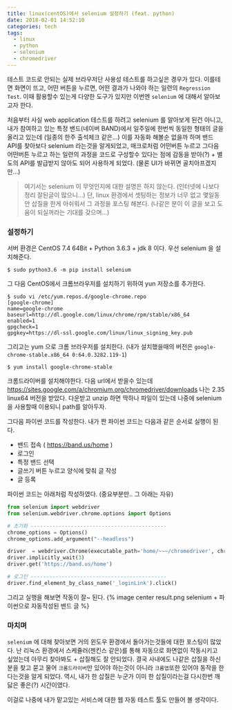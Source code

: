 ```yaml
---
title: linux(centOS)에서 selenium 설정하기 (feat. python)
date: 2018-02-01 14:52:10
categories: tech
tags:
  - linux
  - python
  - selenium
  - chromedriver
---
```

테스트 코드로 안되는 실제 브라우저단 사용성 테스트를 하고싶은 경우가 있다. 이를테면 화면이 뜨고, 어떤 버튼을 누르면, 어떤 결과가 나와야 하는 일련의 `Regression Test`. 이때 활용할수 있는게 다양한 도구가 있지만 이번엔 `selenium` 에 대해서 알아보고자 한다.
<!-- more -->
처음부터 사실 web application 테스트를 하려고 selenium 를 알아보게 된건 아니고, 내가 참여하고 있는 특정 밴드(네이버 BAND)에서 일주일에 한번씩 동일한 형태의 글을 올리고 있는데 (일종의 한주 출석체크 같은...) 이를 자동화 해볼순 없을까 하며 밴드 API를 찾아보다 selenium 라는것을 알게되었고, 매크로처럼 어떤버튼 누르고 그다음 어떤버튼 누르고 하는 일련의 과정을 코드로 구성할수 있다는 점에 감동을 받아(?) + 별도의 API를 발급받지 않아도 되어 사용하게 되었다. (물론 UI가 바뀌면 골치아프겠지만...)

> 여기서는 selenium 이 무엇인지에 대한 설명은 하지 않는다. (인터넷에 나보다 정리 잘된글이 많으니...) 단, linux 환경에서 셋팅하는 정보가 너무 없고 몇일동안 삽질을 한게 아쉬워서 그 과정을 포스팅 해본다. (나같은 분이 이 글을 보고 도움이 되실꺼라는 기대를 갖으며...)

### 설정하기
서버 환경은 CentOS 7.4 64Bit + Python 3.6.3 + jdk 8 이다. 우선 selenium 을 설치해준다.
```
$ sudo python3.6 -m pip install selenium
```
그 다음 CentOS에서 크롬브라우저를 설치하기 위하여 yun 저장소를 추가한다.
```
$ sudo vi /etc/yum.repos.d/google-chrome.repo
[google-chrome]
name=google-chrome
baseurl=http://dl.google.com/linux/chrome/rpm/stable/x86_64
enabled=1
gpgcheck=1
gpgkey=https://dl-ssl.google.com/linux/linux_signing_key.pub
```
그리고는 yum 으로 크롬 브라우저를 설치한다. (내가 설치했을때의 버전은 `google-chrome-stable.x86_64 0:64.0.3282.119-1`)
```
$ yum install google-chrome-stable
```

크롬드라이버를 설치해야한다. 다음 url에서 받을수 있는데 https://sites.google.com/a/chromium.org/chromedriver/downloads 나는 2.35 linux64 버전을 받았다. 다운받고 unzip 하면 딱하나 파일이 있는데 나중에 selenium 을 사용할때 이용되니 path를 알아두자.

그다음 파이썬 코드를 작성한다. 내가 짠 파이썬 코드는 다음과 같은 순서로 실행이 된다.
- 밴드 접속 ( https://band.us/home )
- 로그인
- 특정 밴드 선택
- 글쓰기 버튼 누르고 양식에 맞춰 글 작성
- 글 등록

파이썬 코드는 아래처럼 작성하였다. (중요부분만.. 그 아래는 자유)
```python
from selenium import webdriver
from selenium.webdriver.chrome.options import Options

# 초기화 --------------------------------------------
chrome_options = Options()
chrome_options.add_argument("--headless")

driver  = webdriver.Chrome(executable_path='home/~~~/chromedriver', chrome_options=chrome_options)
driver.implicitly_wait(3)
driver.get('https://band.us/home')

# 로그인 --------------------------------------------
driver.find_element_by_class_name('_loginLink').click()
```
그리고 실행을 해보면 작동이 잘~ 된다.
{% image center result.png selenium + 파이썬으로 자동작성된 밴드 글 %}

### 마치며
`selenium` 에 대해 찾아보면 거의 윈도우 환경에서 돌아가는것들에 대한 포스팅이 많았다. 난 리눅스 환경에서 스케쥴러(젠킨스 같은)를 통해 자동으로 화면없이 작동시키고 싶었는데 아무리 찾아봐도 + 삽질해도 잘 안되었다. 결국 사내에도 나같은 삽질을 하신 분을 찾고 묻고 물어 `크롬드라이버`만 있어야 하는것이 아니라 `크롬앱`또한 있어야 동작을 한다는것을 알게 되었다.
역시, 내가 한 삽질은 누군가 이미 한 삽질이라는걸 다시한번 깨닳은 좋은(?) 시간이였다.

이걸로 나중에 내가 맡고있는 서비스에 대한 웹 자동 테스트 툴도 만들어 볼 생각이다.